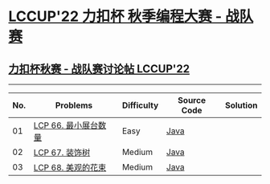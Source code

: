 # [LCCUP'22 力扣杯 秋季编程大赛 - 战队赛](https://leetcode.cn/contest/season/2022-fall/)

## [力扣杯秋赛 - 战队赛讨论帖 LCCUP'22](https://leetcode.cn/circle/discuss/FjxrUR/)

-------------------

| No. | Problems | Difficulty | Source Code | Solution |
| --- | -------- | ---------- | ----------- | -------- |
| 01 | [LCP 66. 最小展台数量](https://leetcode.cn/problems/600YaG/) | Easy | [Java](./Problem1_minNumBooths.java) |  |
| 02 | [LCP 67. 装饰树](https://leetcode.cn/problems/KnLfVT/) | Medium | [Java](./Problem2_expandBinaryTree.java) |  |
| 03 | [LCP 68. 美观的花束](https://leetcode.cn/problems/1GxJYY/) | Medium | [Java](./Problem3_beautifulBouquet.java) |  |

